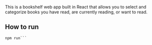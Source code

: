 This is a bookshelf web app built in React that allows you to select and categorize books you have read, are currently reading, or want to read. 

## How to run
```npm install
npm run```